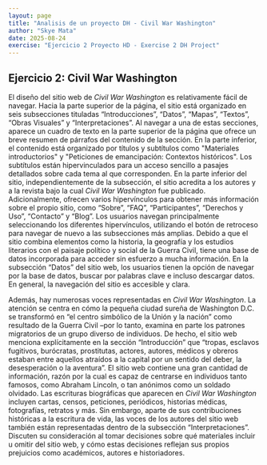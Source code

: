 ```yaml
---
layout: page
title: "Analisis de un proyecto DH - Civil War Washington"
author: "Skye Mata"
date: 2025-08-24
exercise: "Ejercicio 2 Proyecto HD - Exercise 2 DH Project"
---
```


## Ejercicio 2: Civil War Washington

El diseño del sitio web de *Civil War Washington* es relativamente fácil de navegar. Hacia la parte superior de la página, el sitio está organizado en seis subsecciones tituladas “Introducciones”, “Datos”, “Mapas”, “Textos”, “Obras Visuales” y “Interpretaciones”. Al navegar a una de estas secciones, aparece un cuadro de texto en la parte superior de la página que ofrece un breve resumen de párrafos del contenido de la sección. En la parte inferior, el contenido está organizado por títulos y subtítulos como "Materiales introductorios" y "Peticiones de emancipación: Contextos históricos". Los subtítulos están hipervinculados para un acceso sencillo a pasajes detallados sobre cada tema al que corresponden. En la parte inferior del sitio, independientemente de la subsección, el sitio acredita a los autores y a la revista bajo la cual *Civil War Washington* fue publicado. Adicionalmente, ofrecen varios hipervínculos para obtener más información sobre el propio sitio, como “Sobre”, “FAQ”, “Participantes”, “Derechos y Uso”, “Contacto” y “Blog”. Los usuarios navegan principalmente seleccionando los diferentes hipervínculos, utilizando el botón de retroceso para navegar de nuevo a las subsecciones más amplias. Debido a que el sitio combina elementos como la historia, la geografía y los estudios literarios con el paisaje político y social de la Guerra Civil, tiene una base de datos incorporada para acceder sin esfuerzo a mucha información. En la subsección “Datos” del sitio web, los usuarios tienen la opción de navegar por la base de datos, buscar por palabras clave e incluso descargar datos. En general, la navegación del sitio es accesible y clara.

Además, hay numerosas voces representadas en *Civil War Washington*. La atención se centra en cómo la pequeña ciudad sureña de Washington D.C. se transformó en “el centro simbólico de la Unión y la nación” como resultado de la Guerra Civil –por lo tanto, examina en parte los patrones migratorios de un grupo diverso de individuos. De hecho, el sitio web menciona explícitamente en la sección “Introducción” que “tropas, esclavos fugitivos, burócratas, prostitutas, actores, autores, médicos y obreros estaban entre aquellos atraídos a la capital por un sentido del deber, la desesperación o la aventura”. El sitio web contiene una gran cantidad de información, razón por la cual es capaz de centrarse en individuos tanto famosos, como Abraham Lincoln, o tan anónimos como un soldado olvidado. Las escrituras biográficas que aparecen en *Civil War Washington* incluyen cartas, censos, peticiones, periódicos, historias médicas, fotografías, retratos y más. Sin embargo, aparte de sus contribuciones históricas a la escritura de vida, las voces de los autores del sitio web también están representadas dentro de la subsección “Interpretaciones”. Discuten su consideración al tomar decisiones sobre qué materiales incluir u omitir del sitio web, y cómo estas decisiones reflejan sus propios prejuicios como académicos, autores e historiadores.
 
